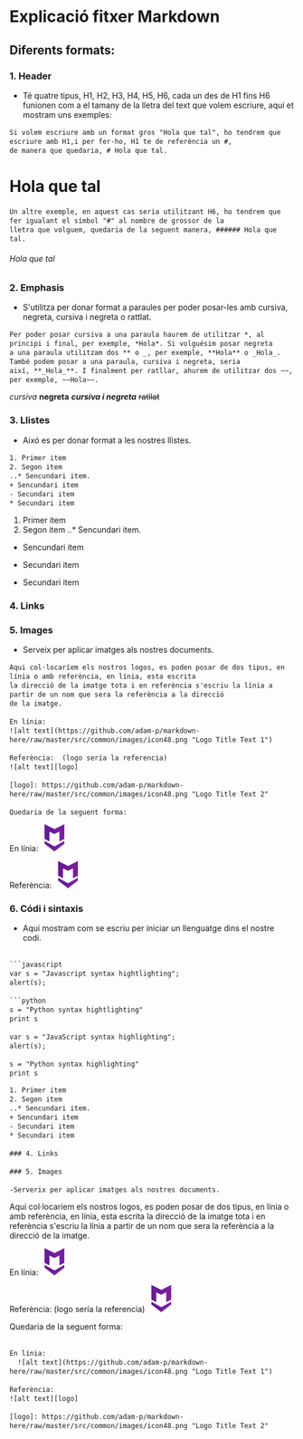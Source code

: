 # Explicació fitxer Markdown

## Diferents formats:

### 1. Header

  - Té quatre tipus, H1, H2, H3, H4, H5, H6, cada un des de H1 fins H6 funionen com a el tamany de la lletra del text que
    volem escriure, aquí et mostram uns exemples:

  ```
  Si volem escriure amb un format gros "Hola que tal", ho tendrem que escriure amb H1,i per fer-ho, H1 te de referència un #,
  de manera que quedaria, # Hola que tal.

  ```

  # Hola que tal

  ```
  Un altre exemple, en aquest cas seria utilitzant H6, ho tendrem que fer igualant el símbol "#" al nombre de grossor de la
  lletra que volguem, quedaria de la seguent manera, ###### Hola que tal.

  ```
  ###### Hola que tal

### 2. Emphasis

  - S'utilitza per donar format a paraules per poder posar-les amb cursiva, negreta, cursiva i negreta o rattlat.

  ```
  Per poder posar cursiva a una paraula haurem de utilitzar *, al principi i final, per exemple, *Hola*. Si volguésim posar negreta
  a una paraula utilitzam dos ** o _, per exemple, **Hola** o _Hola_. També podem posar a una paraula, cursiva i negreta, seria
  així, **_Hola_**. I finalment per ratllar, ahurem de utilitzar dos ~~, per exemple, ~~Hola~~.

  ```

  *cursiva*   **negreta**   **_cursiva i negreta_**   ~~ratllat~~

### 3. Llistes

  - Aixó es per donar format a les nostres llistes.

  ```
  1. Primer item
  2. Segon item
  ..* Sencundari item.
  + Sencundari item
  - Secundari item
  * Secundari item

  ```
  1. Primer item
  2. Segon item
  ..* Sencundari item.
  + Sencundari item
  - Secundari item
  * Secundari item

### 4. Links

### 5. Images

  - Serveix per aplicar imatges als nostres documents.

  ```
  Aqui col·locaríem els nostros logos, es poden posar de dos tipus, en línia o amb referència, en línia, esta escrita
  la direcció de la imatge tota i en referència s'escriu la línia a partir de un nom que sera la referència a la direcció
  de la imatge.

  En línia:
  ![alt text](https://github.com/adam-p/markdown-here/raw/master/src/common/images/icon48.png "Logo Title Text 1")

  Referència:  (logo sería la referencia)
  ![alt text][logo]   

  [logo]: https://github.com/adam-p/markdown-here/raw/master/src/common/images/icon48.png "Logo Title Text 2"   

  Quedaria de la seguent forma:
  ```

  En línia:
  ![alt text](https://github.com/adam-p/markdown-here/raw/master/src/common/images/icon48.png "Logo Title Text 1")

  Referència:
  ![alt text][logo]

  [logo]: https://github.com/adam-p/markdown-here/raw/master/src/common/images/icon48.png "Logo Title Text 2"


### 6. Códi i sintaxis

  - Aqui mostram com se escriu per iniciar un llenguatge dins el nostre codi.

  ```

  ```javascript
  var s = "Javascript syntax hightlighting";
  alert(s);

  ```python
  s = "Python syntax hightlighting"
  print s

  var s = "JavaScript syntax highlighting";
  alert(s);

  s = "Python syntax highlighting"
  print s

  ```

  ```
  1. Primer item
  2. Segon item
  ..* Sencundari item.
  + Sencundari item
  - Secundari item
  * Secundari item

### 4. Links

### 5. Images

  -Serverix per aplicar imatges als nostres documents.

  ```
  Aqui col·locaríem els nostros logos, es poden posar de dos tipus, en línia o amb referència, en línia, esta escrita
  la direcció de la imatge tota i en referència s'escriu la línia a partir de un nom que sera la referència a la direcció
  de la imatge.

  En línia:
  ![alt text](https://github.com/adam-p/markdown-here/raw/master/src/common/images/icon48.png "Logo Title Text 1")

  Referència:  (logo sería la referencia)
  ![alt text][logo]   

  [logo]: https://github.com/adam-p/markdown-here/raw/master/src/common/images/icon48.png "Logo Title Text 2"   

  Quedaria de la seguent forma:
  ```

  En línia:
    ![alt text](https://github.com/adam-p/markdown-here/raw/master/src/common/images/icon48.png "Logo Title Text 1")

  Referència:
  ![alt text][logo]

  [logo]: https://github.com/adam-p/markdown-here/raw/master/src/common/images/icon48.png "Logo Title Text 2" 

  ```
 
